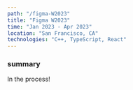 ```yaml
---
path: "/figma-W2023"
title: "Figma W2023"
time: "Jan 2023 - Apr 2023"
location: "San Francisco, CA"
technologies: "C++, TypeScript, React"
---
```


### summary

In the process!